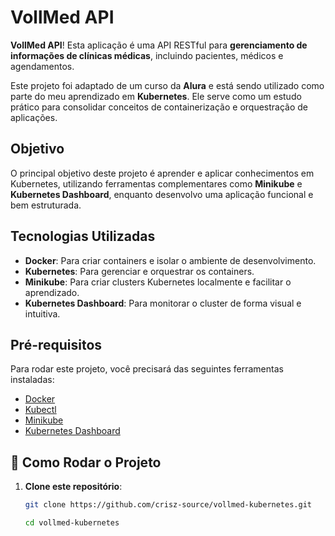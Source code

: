 # VollMed API

 **VollMed API**! Esta aplicação é uma API RESTful para **gerenciamento de informações de clínicas médicas**, incluindo pacientes, médicos e agendamentos.  

Este projeto foi adaptado de um curso da **Alura** e está sendo utilizado como parte do meu aprendizado em **Kubernetes**. Ele serve como um estudo prático para consolidar conceitos de containerização e orquestração de aplicações.

## Objetivo

O principal objetivo deste projeto é aprender e aplicar conhecimentos em Kubernetes, utilizando ferramentas complementares como **Minikube** e **Kubernetes Dashboard**, enquanto desenvolvo uma aplicação funcional e bem estruturada.

## Tecnologias Utilizadas

- **Docker**: Para criar containers e isolar o ambiente de desenvolvimento.
- **Kubernetes**: Para gerenciar e orquestrar os containers.
- **Minikube**: Para criar clusters Kubernetes localmente e facilitar o aprendizado.
- **Kubernetes Dashboard**: Para monitorar o cluster de forma visual e intuitiva.

## Pré-requisitos

Para rodar este projeto, você precisará das seguintes ferramentas instaladas:

- [Docker](https://www.docker.com/)
- [Kubectl](https://kubernetes.io/docs/tasks/tools/)
- [Minikube](https://minikube.sigs.k8s.io/docs/start/)
- [Kubernetes Dashboard](https://kubernetes.io/docs/tasks/access-application-cluster/web-ui-dashboard/)

## 📖 Como Rodar o Projeto

1. **Clone este repositório**:
   ```bash
   git clone https://github.com/crisz-source/vollmed-kubernetes.git

   cd vollmed-kubernetes
   ```
